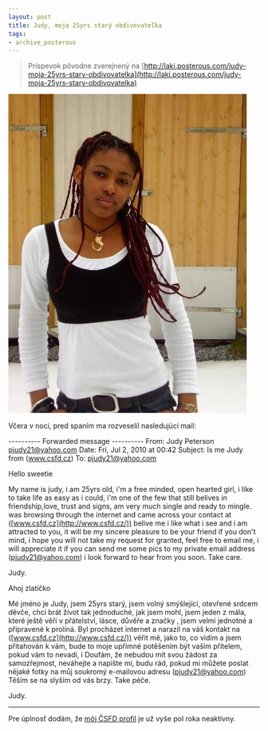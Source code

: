 ```yaml
---
layout: post
title: Judy, moja 25yrs starý obdivovateľka
tags:
- archive_posterous
---
```

> Príspevok pôvodne zverejnený na [http://laki.posterous.com/judy-moja-25yrs-stary-obdivovatelka](http://laki.posterous.com/judy-moja-25yrs-stary-obdivovatelka)

![judy1.JPG](/media/2010/judy1.JPG)

Včera v noci, pred spaním ma rozveselil nasledujúci mail:

---------- Forwarded message ----------
From: Judy Peterson <pjudy21@yahoo.com>
Date: Fri, Jul 2, 2010 at 00:42
Subject: Is me Judy from (www.csfd.cz)
To: pjudy21@yahoo.com


Hello sweetie

My name is judy, i am 25yrs old, i'm a free minded, open hearted girl, i like to take life as easy as i could, i'm one of the few that still belives in friendship,love, trust and signs, am very much single and ready to mingle. was browsing through the internet and came across your contact at ([www.csfd.cz](http://www.csfd.cz/)) belive me i like what i see and i am attracted to you, it will be my sincere pleasure to be your friend if you don't mind, i hope you will not take my request for granted, feel free to email me, i will appreciate it if you can send me some pics to my private email address ([pjudy21@yahoo.com](mailto:pjudy21@yahoo.com)) i look forward to hear from you soon.
Take care.

Judy.

Ahoj zlatíčko

Mé jméno je Judy, jsem 25yrs starý, jsem volný smýšlející, otevřené srdcem děvče, chci brát život tak jednoduché, jak jsem mohl, jsem jeden z mála, které ještě věří v přátelství, lásce, důvěře a značky , jsem velmi jednotné a připravené k prolíná. Byl procházet internet a narazil na váš kontakt na ([www.csfd.cz](http://www.csfd.cz/)) věřit mě, jako to, co vidím a jsem přitahován k vám, bude to moje upřímné potěšením být vaším přítelem, pokud vám to nevadí, i Doufám, že nebudou mít svou žádost za samozřejmost, neváhejte a napište mi, budu rád, pokud mi můžete poslat nějaké fotky na můj soukromý e-mailovou adresu ([pjudy21@yahoo.com](mailto:pjudy21@yahoo.com)) Těším se na slyším od vás brzy.
Take péče.

Judy.

------------------------------

Pre úplnosť dodám, že [môj ČSFD profil](http://www.csfd.cz/uzivatel/43820/) je už vyše pol roka neaktívny.